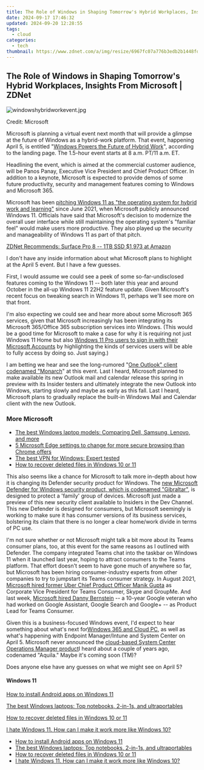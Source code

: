 ```yaml
---
title: The Role of Windows in Shaping Tomorrow's Hybrid Workplaces, Insights From Microsoft | ZDNet
date: 2024-09-17 17:46:32
updated: 2024-09-20 12:28:55
tags:
  - cloud
categories:
  - tech
thumbnail: https://www.zdnet.com/a/img/resize/6967fc07a776b3edb2b1448fd700238a659490b8/2022/03/15/e67e8a28-1047-43f9-817f-4c0615adc0a8/windowshybridworkevent.jpg?width=278&height=156&fit=crop&auto=webp
---
```


## The Role of Windows in Shaping Tomorrow's Hybrid Workplaces, Insights From Microsoft | ZDNet

![windowshybridworkevent.jpg](https://www.zdnet.com/a/img/resize/93676a47885126b5d873036861cca89f9593845d/2022/03/15/e67e8a28-1047-43f9-817f-4c0615adc0a8/windowshybridworkevent.jpg?auto=webp&width=1280)

Credit: Microsoft

Microsoft is planning a virtual event next month that will provide a glimpse at the future of Windows as a hybrid-work platform. That event, happening April 5, is entitled "[Windows Powers the Future of Hybrid Work](https://www.microsoft.com/en-us/windows/business/event)", according to the landing page. The 1.5-hour event starts at 8 a.m. PT/11 a.m. ET.  
  
Headlining the event, which is aimed at the commercial customer audience, will be Panos Panay, Executive Vice President and Chief Product Officer. In addition to a keynote, Microsoft is expected to provide demos of some future productivity, security and management features coming to Windows and Microsoft 365\.   
  
Microsoft has been [pitching Windows 11 as "the operating system for hybrid work and learning"](https://www.microsoft.com/en-us/microsoft-365/blog/2021/06/24/windows-11-the-operating-system-for-hybrid-work-and-learning/) since June 2021, when Microsoft publicly announced Windows 11\. Officials have said that Microsoft's decision to modernize the overall user interface while still maintaining the operating system's "familiar feel" would make users more productive. They also played up the security and manageability of Windows 11 as part of that pitch.

[ZDNet Recommends: Surface Pro 8 -- 1TB SSD $1,973 at Amazon](https://buy.geni.us/Proxy.ashx?TSID=368250&GR%5FURL=https%3A%2F%2Fwww.amazon.com%2Fdp%2FB09DK45YW2%3Ftag%3Dzd-buy-button-20%26ascsubtag%3D%5F%5FCOM%5FCLICK%5FID%5F%5F%7C7fa214c6-4c14-4156-bb4d-b58e90aad5a5%7Cdtp&dtb=1)

  
I don't have any inside information about what Microsoft plans to highlight at the April 5 event. But I have a few guesses.

First, I would assume we could see a peek of some so-far-undisclosed features coming to the Windows 11 -- both later this year and around October in the all-up Windows 11 22H2 feature update. Given Microsoft's recent focus on tweaking search in Windows 11, perhaps we'll see more on that front.

I'm also expecting we could see and hear more about some Microsoft 365 services, given that Microsoft increasingly has been integrating its Microsoft 365/Office 365 subscription services into Windows. (This would be a good time for Microsoft to make a case for why it is requiring not just Windows 11 Home but also [Windows 11 Pro users to sign in with their Microsoft Accounts](https://www.zdnet.com/article/windows-11-pro-may-require-msa-sign-in-internet-connectivity-just-like-the-home-version/#link={%22role%22:%22standard%22,%22href%22:%22https://www.zdnet.com/article/windows-11-pro-may-require-msa-sign-in-internet-connectivity-just-like-the-home-version/%22,%22target%22:%22%5Fblank%22,%22absolute%22:%22%22,%22linkText%22:%22https://www.zdnet.com/article/windows-11-pro-may-require-msa-sign-in-internet-connectivity-just-like-the-home-version/) by highlighting the kinds of services users will be able to fully access by doing so. Just saying.)

I am betting we hear and see the long-rumored "[One Outlook" client codenamed "Monarch](https://www.zdnet.com/article/microsoft-marches-toward-its-one-outlook-rollout/)" at this event. Last I heard, Microsoft planned to make available its new Outlook mail and calendar release this spring in preview with its Insider testers and ultimately integrate the new Outlook into Windows, starting slowly and maybe as early as this fall. Last I heard, Microsoft plans to gradually replace the built-in Windows Mail and Calendar client with the new Outlook. 

### More Microsoft

* [The best Windows laptop models: Comparing Dell, Samsung, Lenovo, and more](https://www.zdnet.com/article/best-windows-laptop/)
* [5 Microsoft Edge settings to change for more secure browsing than Chrome offers](https://www.zdnet.com/article/5-microsoft-edge-settings-to-change-for-more-secure-browsing-than-chrome-offers/)
* [The best VPN for Windows: Expert tested](https://www.zdnet.com/article/best-vpn-for-windows-pc/)
* [How to recover deleted files in Windows 10 or 11](https://www.zdnet.com/article/how-to-recover-deleted-files-in-windows-10-or-11/)

This also seems like a chance for Microsoft to talk more in-depth about how it is changing its Defender security product for Windows. The [new Microsoft Defender for Windows security product, which is codenamed "Gibraltar"](https://www.zdnet.com/article/microsoft-defender-coming-soon-to-a-group-of-family-devices-including-phones/), is designed to protect a 'family' group of devices. Microsoft just made a preview of this new security client available to Insiders in the Dev Channel. This new Defender is designed for consumers, but Microsoft seemingly is working to make sure it has consumer versions of its business services, bolstering its claim that there is no longer a clear home/work divide in terms of PC use.

I'm not sure whether or not Microsoft might talk a bit more about its Teams consumer plans, too, at this event for the same reasons as I outlined with Defender. The company integrated Teams chat into the taskbar on Windows 11 when it launched last year, hoping to attract consumers to the Teams platform. That effort doesn't seem to have gone much of anywhere so far, but Microsoft has been hiring consumer-industry experts from other companies to try to jumpstart its Teams consumer strategy. In August 2021, [Microsoft hired former Uber Chief Product Officer Manik Gupta](https://www.zdnet.com/article/microsoft-hires-former-uber-exec-in-effort-to-grow-its-teams-consumer-business/) as Corporate Vice President for Teams Consumer, Skype and GroupMe. And last week, [Microsoft hired Danny Bernstein](https://www.linkedin.com/feed/update/urn:li:activity:6906598672281272320/) \-- a 10-year Google veteran who had worked on Google Assistant, Google Search and Google+ -- as Product Lead for Teams Consumer.

Given this is a business-focused Windows event, I'd expect to hear something about what's next for[Windows 365 and Cloud PC](https://www.zdnet.com/article/microsoft-brings-windows-to-the-cloud-with-windows-365-and-cloud-pc/), as well as what's happening with Endpoint Manager/Intune and System Center on April 5\. Microsoft never announced the [cloud-based System Center Operations Manager product](https://www.zdnet.com/article/microsoft-aquila-system-center-operations-manager-in-the-cloud/)I heard about a couple of years ago, codenamed "Aquila." Maybe it's coming soon (TM)?

Does anyone else have any guesses on what we might see on April 5?

#### Windows 11

[How to install Android apps on Windows 11](https://www.zdnet.com/article/how-to-install-android-apps-on-windows-11/ "How to install Android apps on Windows 11")

[The best Windows laptops: Top notebooks, 2-in-1s, and ultraportables](https://www.zdnet.com/article/best-windows-laptop/ "The best Windows laptops: Top notebooks, 2-in-1s, and ultraportables")

[How to recover deleted files in Windows 10 or 11](https://www.zdnet.com/article/how-to-recover-deleted-files-in-windows-10-or-11/ "How to recover deleted files in Windows 10 or 11")

[I hate Windows 11\. How can I make it work more like Windows 10?](https://www.zdnet.com/article/hate-windows-11-heres-how-to-make-it-work-more-like-windows-10/ "I hate Windows 11. How can I make it work more like Windows 10?")

* [How to install Android apps on Windows 11](https://www.zdnet.com/article/how-to-install-android-apps-on-windows-11/ "How to install Android apps on Windows 11")
* [The best Windows laptops: Top notebooks, 2-in-1s, and ultraportables](https://www.zdnet.com/article/best-windows-laptop/ "The best Windows laptops: Top notebooks, 2-in-1s, and ultraportables")
* [How to recover deleted files in Windows 10 or 11](https://www.zdnet.com/article/how-to-recover-deleted-files-in-windows-10-or-11/ "How to recover deleted files in Windows 10 or 11")
* [I hate Windows 11\. How can I make it work more like Windows 10?](https://www.zdnet.com/article/hate-windows-11-heres-how-to-make-it-work-more-like-windows-10/ "I hate Windows 11. How can I make it work more like Windows 10?")

<ins class="adsbygoogle"
     style="display:block"
     data-ad-format="autorelaxed"
     data-ad-client="ca-pub-7571918770474297"
     data-ad-slot="1223367746"></ins>



<ins class="adsbygoogle"
     style="display:block"
     data-ad-client="ca-pub-7571918770474297"
     data-ad-slot="8358498916"
     data-ad-format="auto"
     data-full-width-responsive="true"></ins>
